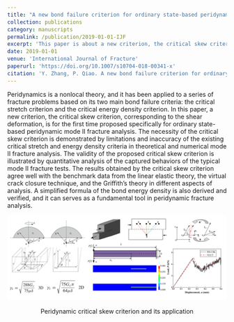 ```yaml
---
title: "A new bond failure criterion for ordinary state-based peridynamic mode II fracture analysis"
collection: publications
category: manuscripts
permalink: /publication/2019-01-01-IJF
excerpt: 'This paper is about a new criterion, the critical skew criterion, corresponding to the shear deformation, for ordinary state-based peridynamic mode II fracture analysis.'
date: 2019-01-01
venue: 'International Journal of Fracture'
paperurl: 'https://doi.org/10.1007/s10704-018-00341-x'
citation: 'Y. Zhang, P. Qiao. A new bond failure criterion for ordinary state-based peridynamic mode II fracture analysis. Int. J. Fract. 2019, 215, 105.'
---
```


Peridynamics is a nonlocal theory, and it has been applied to a series of fracture problems based on its two main bond failure criteria: the critical stretch criterion and the critical energy density criterion. In this paper, a new criterion, the critical skew criterion, corresponding to the shear deformation, is for the first time proposed specifically for ordinary state-based peridynamic mode II fracture analysis. The necessity of the critical skew criterion is demonstrated by limitations and inaccuracy of the existing critical stretch and energy density criteria in theoretical and numerical mode II fracture analysis. The validity of the proposed critical skew criterion is illustrated by quantitative analysis of the captured behaviors of the typical mode II fracture tests. The results obtained by the critical skew criterion agree well with the benchmark data from the linear elastic theory, the virtual crack closure technique, and the Griffith’s theory in different aspects of analysis. A simplified formula of the bond energy density is also derived and verified, and it can serves as a fundamental tool in peridynamic fracture analysis.
<br>
<p align="center">
  <img src="/images/2019-01-01-IJF-p2.png">
</p>
<center>Peridynamic critical skew criterion and its application</center>
<br>
